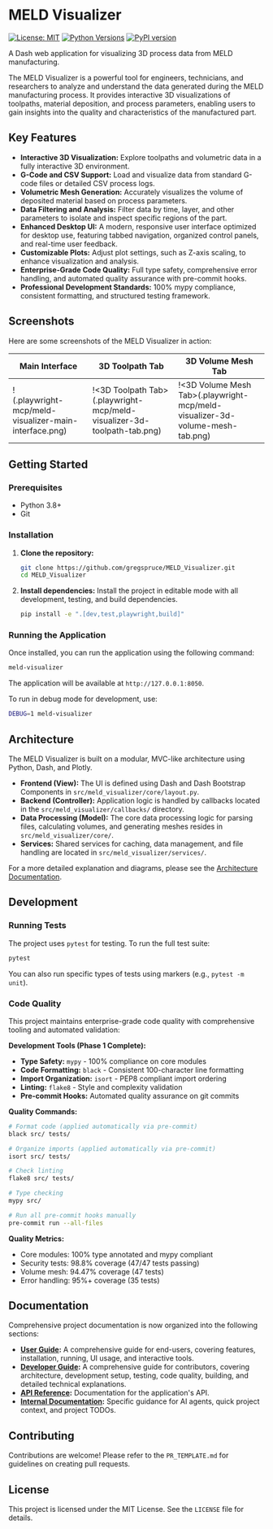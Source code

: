 # MELD Visualizer

[![License: MIT](https://img.shields.io/badge/License-MIT-yellow.svg)](https://opensource.org/licenses/MIT)
[![Python Versions](https://img.shields.io/pypi/pyversions/meld-visualizer.svg)](https://pypi.org/project/meld-visualizer/)
[![PyPI version](https://badge.fury.io/py/meld-visualizer.svg)](https://badge.fury.io/py/meld-visualizer)

A Dash web application for visualizing 3D process data from MELD manufacturing.

The MELD Visualizer is a powerful tool for engineers, technicians, and researchers to analyze and understand the data generated during the MELD manufacturing process. It provides interactive 3D visualizations of toolpaths, material deposition, and process parameters, enabling users to gain insights into the quality and characteristics of the manufactured part.

## Key Features

-   **Interactive 3D Visualization:** Explore toolpaths and volumetric data in a fully interactive 3D environment.
-   **G-Code and CSV Support:** Load and visualize data from standard G-code files or detailed CSV process logs.
-   **Volumetric Mesh Generation:** Accurately visualizes the volume of deposited material based on process parameters.
-   **Data Filtering and Analysis:** Filter data by time, layer, and other parameters to isolate and inspect specific regions of the part.
-   **Enhanced Desktop UI:** A modern, responsive user interface optimized for desktop use, featuring tabbed navigation, organized control panels, and real-time user feedback.
-   **Customizable Plots:** Adjust plot settings, such as Z-axis scaling, to enhance visualization and analysis.
-   **Enterprise-Grade Code Quality:** Full type safety, comprehensive error handling, and automated quality assurance with pre-commit hooks.
-   **Professional Development Standards:** 100% mypy compliance, consistent formatting, and structured testing framework.

## Screenshots

Here are some screenshots of the MELD Visualizer in action:

| Main Interface                                                                                    | 3D Toolpath Tab                                                                                         | 3D Volume Mesh Tab                                                                                        |
| ------------------------------------------------------------------------------------------------- | ------------------------------------------------------------------------------------------------------- | --------------------------------------------------------------------------------------------------------- |
| !<Main Interface>(.playwright-mcp/meld-visualizer-main-interface.png) | !<3D Toolpath Tab>(.playwright-mcp/meld-visualizer-3d-toolpath-tab.png) | !<3D Volume Mesh Tab>(.playwright-mcp/meld-visualizer-3d-volume-mesh-tab.png) |

## Getting Started

### Prerequisites

-   Python 3.8+
-   Git

### Installation

1.  **Clone the repository:**
    ```bash
    git clone https://github.com/gregspruce/MELD_Visualizer.git
    cd MELD_Visualizer
    ```

2.  **Install dependencies:**
    Install the project in editable mode with all development, testing, and build dependencies.
    ```bash
    pip install -e ".[dev,test,playwright,build]"
    ```

### Running the Application

Once installed, you can run the application using the following command:

```bash
meld-visualizer
```

The application will be available at `http://127.0.0.1:8050`.

To run in debug mode for development, use:
```bash
DEBUG=1 meld-visualizer
```

## Architecture

The MELD Visualizer is built on a modular, MVC-like architecture using Python, Dash, and Plotly.

-   **Frontend (View):** The UI is defined using Dash and Dash Bootstrap Components in `src/meld_visualizer/core/layout.py`.
-   **Backend (Controller):** Application logic is handled by callbacks located in the `src/meld_visualizer/callbacks/` directory.
-   **Data Processing (Model):** The core data processing logic for parsing files, calculating volumes, and generating meshes resides in `src/meld_visualizer/core/`.
-   **Services:** Shared services for caching, data management, and file handling are located in `src/meld_visualizer/services/`.

For a more detailed explanation and diagrams, please see the [Architecture Documentation](docs/architecture/architecture.md).

## Development

### Running Tests

The project uses `pytest` for testing. To run the full test suite:

```bash
pytest
```

You can also run specific types of tests using markers (e.g., `pytest -m unit`).

### Code Quality

This project maintains enterprise-grade code quality with comprehensive tooling and automated validation:

**Development Tools (Phase 1 Complete):**
-   **Type Safety:** `mypy` - 100% compliance on core modules
-   **Code Formatting:** `black` - Consistent 100-character line formatting
-   **Import Organization:** `isort` - PEP8 compliant import ordering
-   **Linting:** `flake8` - Style and complexity validation
-   **Pre-commit Hooks:** Automated quality assurance on git commits

**Quality Commands:**
```bash
# Format code (applied automatically via pre-commit)
black src/ tests/

# Organize imports (applied automatically via pre-commit)
isort src/ tests/

# Check linting
flake8 src/ tests/

# Type checking
mypy src/

# Run all pre-commit hooks manually
pre-commit run --all-files
```

**Quality Metrics:**
- Core modules: 100% type annotated and mypy compliant
- Security tests: 98.8% coverage (47/47 tests passing)
- Volume mesh: 94.47% coverage (47 tests)
- Error handling: 95%+ coverage (35 tests)

## Documentation

Comprehensive project documentation is now organized into the following sections:

-   **[User Guide](docs/user_guide/index.md):** A comprehensive guide for end-users, covering features, installation, running, UI usage, and interactive tools.
-   **[Developer Guide](docs/developer_guide/index.md):** A comprehensive guide for contributors, covering architecture, development setup, testing, code quality, building, and detailed technical explanations.
-   **[API Reference](docs/api_reference/index.md):** Documentation for the application's API.
-   **[Internal Documentation](docs/internal/):** Specific guidance for AI agents, quick project context, and project TODOs.

## Contributing

Contributions are welcome! Please refer to the `PR_TEMPLATE.md` for guidelines on creating pull requests.

## License

This project is licensed under the MIT License. See the `LICENSE` file for details.
